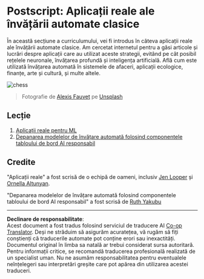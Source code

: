 <!--
CO_OP_TRANSLATOR_METADATA:
{
  "original_hash": "5e069a0ac02a9606a69946c2b3c574a9",
  "translation_date": "2025-09-05T15:49:21+00:00",
  "source_file": "9-Real-World/README.md",
  "language_code": "ro"
}
-->
# Postscript: Aplicații reale ale învățării automate clasice

În această secțiune a curriculumului, vei fi introdus în câteva aplicații reale ale învățării automate clasice. Am cercetat internetul pentru a găsi articole și lucrări despre aplicații care au utilizat aceste strategii, evitând pe cât posibil rețelele neuronale, învățarea profundă și inteligența artificială. Află cum este utilizată învățarea automată în sistemele de afaceri, aplicații ecologice, finanțe, arte și cultură, și multe altele.

![chess](../../../9-Real-World/images/chess.jpg)

> Fotografie de <a href="https://unsplash.com/@childeye?utm_source=unsplash&utm_medium=referral&utm_content=creditCopyText">Alexis Fauvet</a> pe <a href="https://unsplash.com/s/photos/artificial-intelligence?utm_source=unsplash&utm_medium=referral&utm_content=creditCopyText">Unsplash</a>
  
## Lecție

1. [Aplicații reale pentru ML](1-Applications/README.md)
2. [Depanarea modelelor de învățare automată folosind componentele tabloului de bord AI responsabil](2-Debugging-ML-Models/README.md)

## Credite

"Aplicații reale" a fost scrisă de o echipă de oameni, inclusiv [Jen Looper](https://twitter.com/jenlooper) și [Ornella Altunyan](https://twitter.com/ornelladotcom).

"Depanarea modelelor de învățare automată folosind componentele tabloului de bord AI responsabil" a fost scrisă de [Ruth Yakubu](https://twitter.com/ruthieyakubu)

---

**Declinare de responsabilitate**:  
Acest document a fost tradus folosind serviciul de traducere AI [Co-op Translator](https://github.com/Azure/co-op-translator). Deși ne străduim să asigurăm acuratețea, vă rugăm să fiți conștienți că traducerile automate pot conține erori sau inexactități. Documentul original în limba sa natală ar trebui considerat sursa autoritară. Pentru informații critice, se recomandă traducerea profesională realizată de un specialist uman. Nu ne asumăm responsabilitatea pentru eventualele neînțelegeri sau interpretări greșite care pot apărea din utilizarea acestei traduceri.